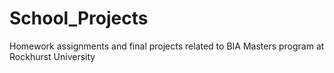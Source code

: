 # School_Projects
Homework assignments and final projects related to BIA Masters program at Rockhurst University
